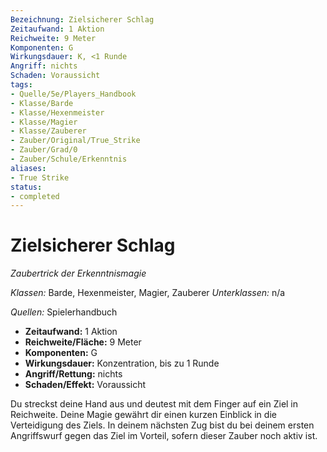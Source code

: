 ```yaml
---
Bezeichnung: Zielsicherer Schlag
Zeitaufwand: 1 Aktion
Reichweite: 9 Meter
Komponenten: G
Wirkungsdauer: K, <1 Runde
Angriff: nichts
Schaden: Voraussicht
tags:
- Quelle/5e/Players_Handbook
- Klasse/Barde
- Klasse/Hexenmeister
- Klasse/Magier
- Klasse/Zauberer
- Zauber/Original/True_Strike
- Zauber/Grad/0
- Zauber/Schule/Erkenntnis
aliases:
- True Strike
status:
- completed
---
```

# Zielsicherer Schlag
_Zaubertrick der Erkenntnismagie_

_Klassen:_ Barde, Hexenmeister, Magier, Zauberer
_Unterklassen:_  n/a

_Quellen:_ Spielerhandbuch

- **Zeitaufwand:** 1 Aktion
- **Reichweite/Fläche:** 9 Meter
- **Komponenten:** G
- **Wirkungsdauer:** Konzentration, bis zu 1 Runde
- **Angriff/Rettung:** nichts
- **Schaden/Effekt:**  Voraussicht

Du streckst deine Hand aus und deutest mit dem Finger auf ein Ziel in Reichweite. Deine Magie gewährt dir einen kurzen Einblick in die Verteidigung des Ziels. In deinem nächsten Zug bist du bei deinem ersten Angriffswurf gegen das Ziel im Vorteil, sofern dieser Zauber noch aktiv ist.